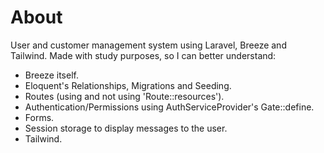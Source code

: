 # About
User and customer management system using Laravel, Breeze and Tailwind. Made with study purposes, so I can better understand:

* Breeze itself.
* Eloquent's Relationships, Migrations and Seeding.
* Routes (using and not using 'Route::resources').
* Authentication/Permissions using AuthServiceProvider's Gate::define.
* Forms.
* Session storage to display messages to the user.
* Tailwind.

